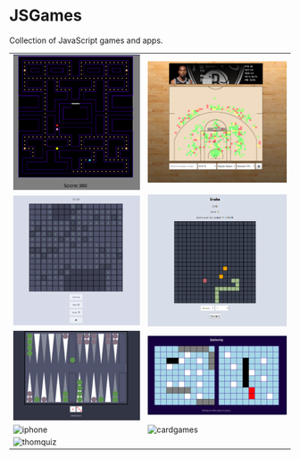 # JSGames
Collection of JavaScript games and apps.

|     |     |
| --- | --- |
| ![pacman](pacman/pacman.png) | ![shotcharts](shot-charts/example.png) |
| ![minesweeper](minesweeper/minesweeper.png) | ![snake](snake/screenshot.png) |
| ![backgammon](backgammon/backgammon.png) | ![battleship](battleship/battleship.png) |
| ![iphone](https://user-images.githubusercontent.com/35535783/65541901-24052880-dedc-11e9-8cbe-0d98f063c005.PNG) | ![cardgames](https://user-images.githubusercontent.com/35535783/56823020-c5e6f300-6820-11e9-94e6-7f837d1f3ada.png) |
| ![thomquiz](https://user-images.githubusercontent.com/35535783/55174455-d9386d00-5153-11e9-9497-9b2db091b274.png) |
